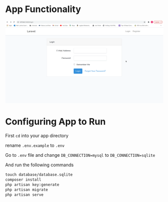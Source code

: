 # App Functionality

![](functionality.gif)

# Configuring App to Run

First `cd` into your app directory

rename `.env.example` to `.env`

Go to `.env` file and change `DB_CONNECTION=mysql` to `DB_CONNECTION=sqlite`


And run the following commands

```
touch database/database.sqlite
composer install
php artisan key:generate
php artisan migrate
php artisan serve
```

